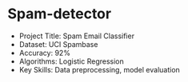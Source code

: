 # Spam-detector
- Project Title: Spam Email Classifier
- Dataset: UCI Spambase
- Accuracy: 92%
- Algorithms: Logistic Regression
- Key Skills: Data preprocessing, model evaluation
